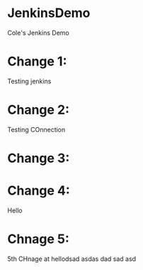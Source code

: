 # JenkinsDemo
Cole's Jenkins Demo

# Change 1:

Testing jenkins

# Change 2: 

Testing COnnection

# Change 3:
# Change 4:
 Hello

# Chnage 5:
5th CHnage at hellodsad asdas dad sad asd